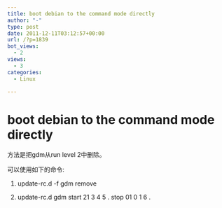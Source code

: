 ```yaml
---
title: boot debian to the command mode directly
author: "-"
type: post
date: 2011-12-11T03:12:57+00:00
url: /?p=1839
bot_views:
  - 2
views:
  - 3
categories:
  - Linux

---
```

# boot debian to the command mode directly
方法是把gdm从run level 2中删除。
  
可以使用如下的命令: 
  
1. update-rc.d -f gdm remove
  
2. update-rc.d gdm start 21 3 4 5 . stop 01 0 1 6 .